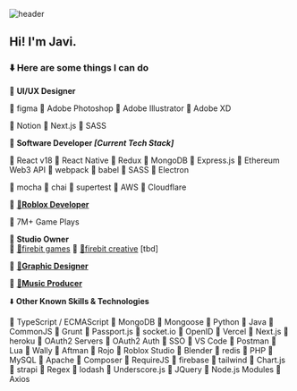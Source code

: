 ![header](https://i.imgur.com/g4fz8Fv.png)
## Hi! I'm Javi.
### ⬇️ Here are some things I can do

🔸 **UI/UX Designer**

🔹 figma
🔹 Adobe Photoshop
🔹 Adobe Illustrator
🔹 Adobe XD

🔹 Notion
🔹 Next.js
🔹 SASS

🔸 **Software Developer *[Current Tech Stack]***

🔹 React v18
🔹 React Native
🔹 Redux
🔹 MongoDB
🔹 Express.js
🔹 Ethereum Web3 API
🔹 webpack
🔹 babel
🔹 SASS
🔹 Electron

🔹 mocha
🔹 chai
🔹 supertest
🔹 AWS
🔹 Cloudflare

🔸 [**🔗Roblox Developer**](https://www.roblox.com/users/31244132/profile)

🔹 7M+ Game Plays

🔸  **Studio Owner<br/>**
🔹 [🔗firebit games](https://www.roblox.com/groups/5113589/firebit)
🔹 [🔗firebit creative](https://firebit.dev/) [tbd]

🔸 [**🔗Graphic Designer**](https://www.instagram.com/dig1tt)

🔸 [**🔗Music Producer**](https://soundcloud.com/dig1tt)

⬇️ **Other Known Skills & Technologies**

🔹 TypeScript / ECMAScript
🔹 MongoDB
🔹 Mongoose
🔹 Python
🔹 Java
🔹 CommonJS
🔹 Grunt
🔹 Passport.js
🔹 socket.io
🔹 OpenID
🔹 Vercel
🔹 Next.js
🔹 heroku
🔹 OAuth2 Servers
🔹 OAuth2 Auth
🔹 SSO
🔹 VS Code
🔹 Postman
🔹 Lua
🔹 Wally
🔹 Aftman
🔹 Rojo
🔹 Roblox Studio
🔹 Blender
🔹 redis
🔹 PHP
🔹 MySQL
🔹 Apache
🔹 Composer
🔹 RequireJS
🔹 firebase
🔹 tailwind
🔹 Chart.js
🔹 strapi
🔹 Regex
🔹 lodash
🔹 Underscore.js
🔹 JQuery
🔹 Node.js Modules
🔹 Axios

